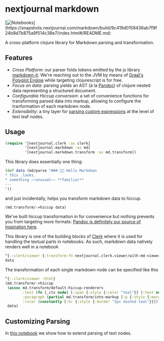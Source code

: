 # nextjournal markdown 
[![Notebooks](https://img.shields.io/static/v1?logo=plex&logoColor=rgb(155,187,157)&label=clerk&message=notebook&color=rgb(155,187,157))](https://snapshots.nextjournal.com/markdown/build/9c419d0158436ab7f9f24b8d7b875a9f514c38e7/index.html#/README.md)

A cross-platform clojure library for Markdown parsing and transformation.

## Features

- _Cross Platform_: our parser folds tokens emitted by the js library [markdown-it](https://github.com/markdown-it/markdown-it). We're reaching out to the JVM by means of [Graal's Polyglot Engine](https://www.graalvm.org/22.1/reference-manual/js/JavaInteroperability/#polyglot-context) while targeting clojurescript is for free.
- _Focus on data_: parsing yields an AST (à la [Pandoc](https://pandoc.org/using-the-pandoc-api.html#pandocs-architecture)) of clojure nested data representing a structured document.
- _Configurable Hiccup conversion_: a set of convenience functions for transforming parsed data into markup, allowing to configure the tranformation of each markdown node.
- _Extensibility_: a tiny layer for [parsing custom expressions](https://snapshots.nextjournal.com/markdown/build/7f5c1e24aeb3842235bc6175aa55dbd9a96d25d1/index.html#/notebooks/parsing_extensibility.clj) at the level of text leaf nodes.

## Usage

```clojure
(require '[nextjournal.clerk :as clerk]
         '[nextjournal.markdown :as md]
         '[nextjournal.markdown.transform :as md.transform])
```

This library does essentially one thing:

```clojure
(def data (md/parse "### 👋🏻 Hello Markdown
* this _looks_
* something ~~unusual~~ **familiar**
---
"))
```

and just incidentally, helps you transform markdown data to hiccup.

```clojure
(md.transform/->hiccup data)
```

We've built hiccup transformation in for convenience but nothing prevents you from targeting more formats: [Pandoc is definitely our source of inspiration here](https://snapshots.nextjournal.com/markdown/build/9c419d0158436ab7f9f24b8d7b875a9f514c38e7/index.html#/notebooks/pandoc.clj).

This library is one of the building blocks of [Clerk](https://github.com/nextjournal/clerk) where it is used for handling the textual parts in notebooks.
As such, markdown data natively renders well in a notebook

```clojure
^{::clerk/viewer {:transform-fn nextjournal.clerk.viewer/with-md-viewer}}
data
```

The transformation of each single markdown node can be specified like this

```clojure
^{::clerk/viewer :html}
(md.transform/->hiccup
 (assoc md.transform/default-hiccup-renderers
        :text (fn [_ctx node] [:span {:style {:color "teal"}} (:text node)])
        :paragraph (partial md.transform/into-markup [:p {:style {:margin-top "-1.6rem"}}])
        :ruler (constantly [:hr {:style {:border "2px dashed teal"}}]))
 data)
```

## Customizing Parsing

In [this notebook](https://snapshots.nextjournal.com/markdown/build/9c419d0158436ab7f9f24b8d7b875a9f514c38e7/index.html#/notebooks/parsing_extensibility.clj) 
we show how to extend parsing of text nodes.
